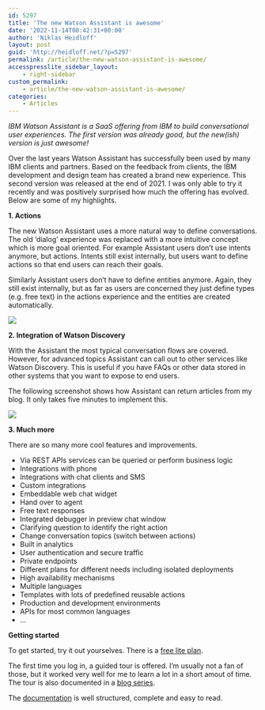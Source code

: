 ```yaml
---
id: 5297
title: 'The new Watson Assistant is awesome'
date: '2022-11-14T08:42:31+00:00'
author: 'Niklas Heidloff'
layout: post
guid: 'http://heidloff.net/?p=5297'
permalink: /article/the-new-watson-assistant-is-awesome/
accesspresslite_sidebar_layout:
    - right-sidebar
custom_permalink:
    - article/the-new-watson-assistant-is-awesome/
categories:
    - Articles
---
```


*IBM Watson Assistant is a SaaS offering from IBM to build conversational user experiences. The first version was already good, but the new(ish) version is just awesome!*

Over the last years Watson Assistant has successfully been used by many IBM clients and partners. Based on the feedback from clients, the IBM development and design team has created a brand new experience. This second version was released at the end of 2021. I was only able to try it recently and was positively surprised how much the offering has evolved. Below are some of my highlights.

**1. Actions**

The new Watson Assistant uses a more natural way to define conversations. The old ‘dialog’ experience was replaced with a more intuitive concept which is more goal oriented. For example Assistant users don’t use intents anymore, but actions. Intents still exist internally, but users want to define actions so that end users can reach their goals.

Similarly Assistant users don’t have to define entities anymore. Again, they still exist internally, but as far as users are concerned they just define types (e.g. free text) in the actions experience and the entities are created automatically.

![](../../wp-content/uploads/2022/11/Screenshot-2022-11-11-at-08.57.43.png)

**2. Integration of Watson Discovery**

With the Assistant the most typical conversation flows are covered. However, for advanced topics Assistant can call out to other services like Watson Discovery. This is useful if you have FAQs or other data stored in other systems that you want to expose to end users.

The following screenshot shows how Assistant can return articles from my blog. It only takes five minutes to implement this.

![](../../wp-content/uploads/2022/11/Screenshot-2022-11-11-at-09.07.44.png)

**3. Much more**

There are so many more cool features and improvements.

- Via REST APIs services can be queried or perform business logic
- Integrations with phone
- Integrations with chat clients and SMS
- Custom integrations
- Embeddable web chat widget
- Hand over to agent
- Free text responses
- Integrated debugger in preview chat window
- Clarifying question to identify the right action
- Change conversation topics (switch between actions)
- Built in analytics
- User authentication and secure traffic
- Private endpoints
- Different plans for different needs including isolated deployments
- High availability mechanisms
- Multiple languages
- Templates with lots of predefined reusable actions
- Production and development environments
- APIs for most common languages
- …

**Getting started**

To get started, try it out yourselves. There is a [free lite plan](https://cloud.ibm.com/catalog/services/watson-assistant).

The first time you log in, a guided tour is offered. I’m usually not a fan of those, but it worked very well for me to learn a lot in a short amout of time. The tour is also documented in a [blog series](https://cloud.ibm.com/docs/assistant?topic=assistant-getting-started).

The [documentation](https://cloud.ibm.com/docs/watson-assistant?topic=watson-assistant-about) is well structured, complete and easy to read.